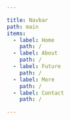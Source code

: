 ```yaml
---

title: Navbar
path: main
items: 
  - label: Home
    path: /
  - label: About
    path: /
  - label: Future
    path: /
  - label: More
    path: /
  - label: Contact
    path: /

---
```


